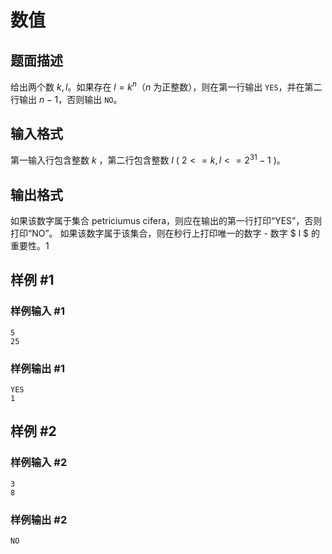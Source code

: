 # 数值

## 题面描述

给出两个数 $k, l$。如果存在 $l = k ^ n$（$n$ 为正整数），则在第一行输出 `YES`，并在第二行输出 $n-1$，否则输出 `NO`。



## 输入格式

第一输入行包含整数 $k$ ，第二行包含整数 $l$ ( $2<=k,l<=2^{31}-1$ )。

## 输出格式

如果该数字属于集合 petriciumus cifera，则应在输出的第一行打印“YES”，否则打印“NO”。 如果该数字属于该集合，则在秒行上打印唯一的数字 - 数字 $ l $ 的重要性。1

## 样例 #1

### 样例输入 #1

```
5
25
```

### 样例输出 #1

```
YES
1
```

## 样例 #2

### 样例输入 #2

```
3
8
```

### 样例输出 #2

```
NO
```